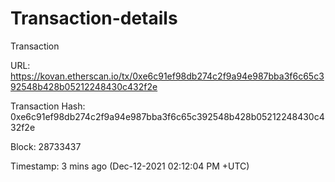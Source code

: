 # Transaction-details
Transaction

URL: https://kovan.etherscan.io/tx/0xe6c91ef98db274c2f9a94e987bba3f6c65c392548b428b05212248430c432f2e

Transaction Hash: 0xe6c91ef98db274c2f9a94e987bba3f6c65c392548b428b05212248430c432f2e

Block: 28733437

Timestamp: 3 mins ago (Dec-12-2021 02:12:04 PM +UTC)
